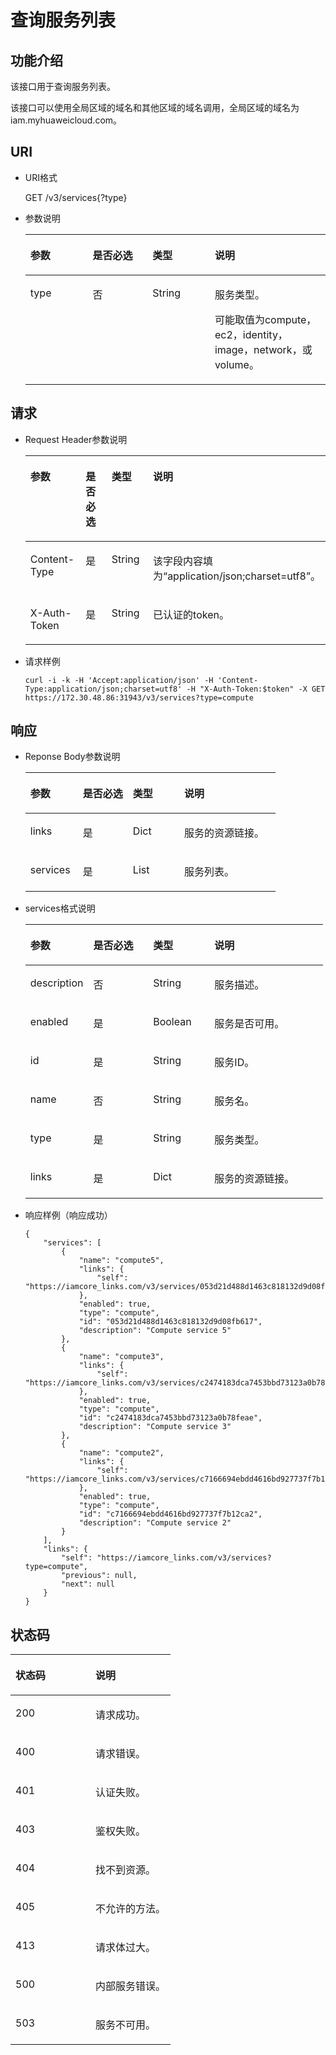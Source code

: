 # 查询服务列表<a name="zh-cn_topic_0057845587"></a>

## 功能介绍<a name="s1fea94fc86654d20a4264b290de6701b"></a>

该接口用于查询服务列表。

该接口可以使用全局区域的域名和其他区域的域名调用，全局区域的域名为iam.myhuaweicloud.com。

## URI<a name="sd0c6621b74af445d8e95f2e8c5061c96"></a>

-   URI格式

    GET /v3/services\{?type\}


-   参数说明

    <a name="ta5ea92914f7e42ff96cb722ca62bbbc9"></a>
    <table><thead align="left"><tr id="r4b24ae277ca941128fbc303aeaf8326a"><th class="cellrowborder" valign="top" width="20.75%" id="mcps1.1.5.1.1"><p id="af8e60b99318f4a20b2d78b90100c964d"><a name="af8e60b99318f4a20b2d78b90100c964d"></a><a name="af8e60b99318f4a20b2d78b90100c964d"></a>参数</p>
    </th>
    <th class="cellrowborder" valign="top" width="19.96%" id="mcps1.1.5.1.2"><p id="a3e2b7330b740417881fc8195c5dc3d24"><a name="a3e2b7330b740417881fc8195c5dc3d24"></a><a name="a3e2b7330b740417881fc8195c5dc3d24"></a>是否必选</p>
    </th>
    <th class="cellrowborder" valign="top" width="20.75%" id="mcps1.1.5.1.3"><p id="a181496d4ddc847339375b4f23dfc9987"><a name="a181496d4ddc847339375b4f23dfc9987"></a><a name="a181496d4ddc847339375b4f23dfc9987"></a>类型</p>
    </th>
    <th class="cellrowborder" valign="top" width="38.54%" id="mcps1.1.5.1.4"><p id="a5e29560192784650a29a305b9bad99e5"><a name="a5e29560192784650a29a305b9bad99e5"></a><a name="a5e29560192784650a29a305b9bad99e5"></a>说明</p>
    </th>
    </tr>
    </thead>
    <tbody><tr id="r6af57967c5d04d67b0035d0ca833ad57"><td class="cellrowborder" valign="top" width="20.75%" headers="mcps1.1.5.1.1 "><p id="a50c523360f4d4908b875d10a28623c70"><a name="a50c523360f4d4908b875d10a28623c70"></a><a name="a50c523360f4d4908b875d10a28623c70"></a>type</p>
    </td>
    <td class="cellrowborder" valign="top" width="19.96%" headers="mcps1.1.5.1.2 "><p id="ac24e8e998166421f94f7530c61d06715"><a name="ac24e8e998166421f94f7530c61d06715"></a><a name="ac24e8e998166421f94f7530c61d06715"></a>否</p>
    </td>
    <td class="cellrowborder" valign="top" width="20.75%" headers="mcps1.1.5.1.3 "><p id="a87c50dfba8bc4d549c30e53012306af5"><a name="a87c50dfba8bc4d549c30e53012306af5"></a><a name="a87c50dfba8bc4d549c30e53012306af5"></a>String</p>
    </td>
    <td class="cellrowborder" valign="top" width="38.54%" headers="mcps1.1.5.1.4 "><p id="p19885163110328"><a name="p19885163110328"></a><a name="p19885163110328"></a>服务类型。</p>
    <p id="a5e8ec1f1ea9349f8a0219d77303769ef"><a name="a5e8ec1f1ea9349f8a0219d77303769ef"></a><a name="a5e8ec1f1ea9349f8a0219d77303769ef"></a>可能取值为compute，ec2，identity，image，network，或volume。</p>
    </td>
    </tr>
    </tbody>
    </table>


## 请求<a name="sc6a67a265e0c4e6c85c6dddbfffeec05"></a>

-   Request Header参数说明

    <a name="t97020ff6a99b4d02897c62dc32176b10"></a>
    <table><thead align="left"><tr id="r33f9811ab31441bcbb68da4318582ff7"><th class="cellrowborder" valign="top" width="21.02210221022102%" id="mcps1.1.5.1.1"><p id="a15b20b8a2b1a4846942c4381d69d0f1f"><a name="a15b20b8a2b1a4846942c4381d69d0f1f"></a><a name="a15b20b8a2b1a4846942c4381d69d0f1f"></a>参数</p>
    </th>
    <th class="cellrowborder" valign="top" width="19.82198219821982%" id="mcps1.1.5.1.2"><p id="a0c341246324648c2a331a2f3b29728ce"><a name="a0c341246324648c2a331a2f3b29728ce"></a><a name="a0c341246324648c2a331a2f3b29728ce"></a>是否必选</p>
    </th>
    <th class="cellrowborder" valign="top" width="20.352035203520348%" id="mcps1.1.5.1.3"><p id="ae3c49c667f304a8ea41ef4821a55dd34"><a name="ae3c49c667f304a8ea41ef4821a55dd34"></a><a name="ae3c49c667f304a8ea41ef4821a55dd34"></a>类型</p>
    </th>
    <th class="cellrowborder" valign="top" width="38.803880388038806%" id="mcps1.1.5.1.4"><p id="ac65744bcbe944be4891ed74be82742a6"><a name="ac65744bcbe944be4891ed74be82742a6"></a><a name="ac65744bcbe944be4891ed74be82742a6"></a>说明</p>
    </th>
    </tr>
    </thead>
    <tbody><tr id="rd59aad8dd3584169840a2a50ca0bc035"><td class="cellrowborder" valign="top" width="21.02210221022102%" headers="mcps1.1.5.1.1 "><p id="a5f8f06a2f0f141d1b14d88d3cec03e26"><a name="a5f8f06a2f0f141d1b14d88d3cec03e26"></a><a name="a5f8f06a2f0f141d1b14d88d3cec03e26"></a>Content-Type</p>
    </td>
    <td class="cellrowborder" valign="top" width="19.82198219821982%" headers="mcps1.1.5.1.2 "><p id="a0c8ab11defdf4c8f817b21b21680e919"><a name="a0c8ab11defdf4c8f817b21b21680e919"></a><a name="a0c8ab11defdf4c8f817b21b21680e919"></a>是</p>
    </td>
    <td class="cellrowborder" valign="top" width="20.352035203520348%" headers="mcps1.1.5.1.3 "><p id="a222d884836b34d4b96111de13ad02311"><a name="a222d884836b34d4b96111de13ad02311"></a><a name="a222d884836b34d4b96111de13ad02311"></a>String</p>
    </td>
    <td class="cellrowborder" valign="top" width="38.803880388038806%" headers="mcps1.1.5.1.4 "><p id="af58e489f66734ee8bfea4223431362ec"><a name="af58e489f66734ee8bfea4223431362ec"></a><a name="af58e489f66734ee8bfea4223431362ec"></a>该字段内容填为<span class="parmvalue" id="parmvalue1823317483242"><a name="parmvalue1823317483242"></a><a name="parmvalue1823317483242"></a>“application/json;charset=utf8”</span>。</p>
    </td>
    </tr>
    <tr id="red29555edeb84300a63e22cdf504909a"><td class="cellrowborder" valign="top" width="21.02210221022102%" headers="mcps1.1.5.1.1 "><p id="a41b44a08aca64e4382a1901f5c4d384d"><a name="a41b44a08aca64e4382a1901f5c4d384d"></a><a name="a41b44a08aca64e4382a1901f5c4d384d"></a>X-Auth-Token</p>
    </td>
    <td class="cellrowborder" valign="top" width="19.82198219821982%" headers="mcps1.1.5.1.2 "><p id="a554d5f30caf14006ba608ee5e933804c"><a name="a554d5f30caf14006ba608ee5e933804c"></a><a name="a554d5f30caf14006ba608ee5e933804c"></a>是</p>
    </td>
    <td class="cellrowborder" valign="top" width="20.352035203520348%" headers="mcps1.1.5.1.3 "><p id="aa734bd6d2ee44712b9b1fba893b1ea79"><a name="aa734bd6d2ee44712b9b1fba893b1ea79"></a><a name="aa734bd6d2ee44712b9b1fba893b1ea79"></a>String</p>
    </td>
    <td class="cellrowborder" valign="top" width="38.803880388038806%" headers="mcps1.1.5.1.4 "><p id="a3598b3c82d4745f18c1f204cf8097e6d"><a name="a3598b3c82d4745f18c1f204cf8097e6d"></a><a name="a3598b3c82d4745f18c1f204cf8097e6d"></a>已认证的token。</p>
    </td>
    </tr>
    </tbody>
    </table>

-   请求样例

    ```
    curl -i -k -H 'Accept:application/json' -H 'Content-Type:application/json;charset=utf8' -H "X-Auth-Token:$token" -X GET https://172.30.48.86:31943/v3/services?type=compute
    ```


## 响应<a name="s6166214bb04d407290d8691550229884"></a>

-   Reponse Body参数说明

    <a name="tb910705b0d224d4b865a2a380e18ba5d"></a>
    <table><thead align="left"><tr id="rce437c54628e460888b9e36e38807daf"><th class="cellrowborder" valign="top" width="21.02%" id="mcps1.1.5.1.1"><p id="ac3d9a9532a2a4e4e8fb323e49d404a2b"><a name="ac3d9a9532a2a4e4e8fb323e49d404a2b"></a><a name="ac3d9a9532a2a4e4e8fb323e49d404a2b"></a>参数</p>
    </th>
    <th class="cellrowborder" valign="top" width="20.01%" id="mcps1.1.5.1.2"><p id="a36bd4c1abede4c8994e271a4e2359094"><a name="a36bd4c1abede4c8994e271a4e2359094"></a><a name="a36bd4c1abede4c8994e271a4e2359094"></a>是否必选</p>
    </th>
    <th class="cellrowborder" valign="top" width="20.560000000000002%" id="mcps1.1.5.1.3"><p id="a64b48b3e02b741239ddeb461da7b80a7"><a name="a64b48b3e02b741239ddeb461da7b80a7"></a><a name="a64b48b3e02b741239ddeb461da7b80a7"></a>类型</p>
    </th>
    <th class="cellrowborder" valign="top" width="38.41%" id="mcps1.1.5.1.4"><p id="a30ed7f27fe694d6cb3f93de39adca161"><a name="a30ed7f27fe694d6cb3f93de39adca161"></a><a name="a30ed7f27fe694d6cb3f93de39adca161"></a>说明</p>
    </th>
    </tr>
    </thead>
    <tbody><tr id="r25eb5eb273bd4ced8e3122d43850c0e1"><td class="cellrowborder" valign="top" width="21.02%" headers="mcps1.1.5.1.1 "><p id="a9146880c74894fcd9d8eb2d2c98c370a"><a name="a9146880c74894fcd9d8eb2d2c98c370a"></a><a name="a9146880c74894fcd9d8eb2d2c98c370a"></a>links</p>
    </td>
    <td class="cellrowborder" valign="top" width="20.01%" headers="mcps1.1.5.1.2 "><p id="a1f16deaf10eb42bc9e7a4593b24ecd02"><a name="a1f16deaf10eb42bc9e7a4593b24ecd02"></a><a name="a1f16deaf10eb42bc9e7a4593b24ecd02"></a>是</p>
    </td>
    <td class="cellrowborder" valign="top" width="20.560000000000002%" headers="mcps1.1.5.1.3 "><p id="a489d4c326f6b4e889bc802b62aafe32b"><a name="a489d4c326f6b4e889bc802b62aafe32b"></a><a name="a489d4c326f6b4e889bc802b62aafe32b"></a>Dict</p>
    </td>
    <td class="cellrowborder" valign="top" width="38.41%" headers="mcps1.1.5.1.4 "><p id="ac514ce1e4fe441b989345cc9facdb55f"><a name="ac514ce1e4fe441b989345cc9facdb55f"></a><a name="ac514ce1e4fe441b989345cc9facdb55f"></a>服务的资源链接。</p>
    </td>
    </tr>
    <tr id="r242e991826e14b1dade4ba266058e55b"><td class="cellrowborder" valign="top" width="21.02%" headers="mcps1.1.5.1.1 "><p id="a61cfaadb79a141ef80c86a0cd8bd433e"><a name="a61cfaadb79a141ef80c86a0cd8bd433e"></a><a name="a61cfaadb79a141ef80c86a0cd8bd433e"></a>services</p>
    </td>
    <td class="cellrowborder" valign="top" width="20.01%" headers="mcps1.1.5.1.2 "><p id="a7cfc068a0c9840b091c82099eccf830c"><a name="a7cfc068a0c9840b091c82099eccf830c"></a><a name="a7cfc068a0c9840b091c82099eccf830c"></a>是</p>
    </td>
    <td class="cellrowborder" valign="top" width="20.560000000000002%" headers="mcps1.1.5.1.3 "><p id="afbf6dbb3fa4a42bd8a7273c111694719"><a name="afbf6dbb3fa4a42bd8a7273c111694719"></a><a name="afbf6dbb3fa4a42bd8a7273c111694719"></a>List</p>
    </td>
    <td class="cellrowborder" valign="top" width="38.41%" headers="mcps1.1.5.1.4 "><p id="ac2e443e20612470ca0bd0e578b1ccd82"><a name="ac2e443e20612470ca0bd0e578b1ccd82"></a><a name="ac2e443e20612470ca0bd0e578b1ccd82"></a>服务列表。</p>
    </td>
    </tr>
    </tbody>
    </table>

-   services格式说明

    <a name="tb2bf5558b31c40f1b23ddb90344694ed"></a>
    <table><thead align="left"><tr id="rf5b1f53927094b209775f3a30a9688ad"><th class="cellrowborder" valign="top" width="21.15%" id="mcps1.1.5.1.1"><p id="a50cf8893ff5b466994dcb32ddc486532"><a name="a50cf8893ff5b466994dcb32ddc486532"></a><a name="a50cf8893ff5b466994dcb32ddc486532"></a>参数</p>
    </th>
    <th class="cellrowborder" valign="top" width="20.09%" id="mcps1.1.5.1.2"><p id="a20c081ed65b74e89a565d02f4d508515"><a name="a20c081ed65b74e89a565d02f4d508515"></a><a name="a20c081ed65b74e89a565d02f4d508515"></a>是否必选</p>
    </th>
    <th class="cellrowborder" valign="top" width="20.62%" id="mcps1.1.5.1.3"><p id="a17a76f276add4aaf96a726f84ba8970b"><a name="a17a76f276add4aaf96a726f84ba8970b"></a><a name="a17a76f276add4aaf96a726f84ba8970b"></a>类型</p>
    </th>
    <th class="cellrowborder" valign="top" width="38.14%" id="mcps1.1.5.1.4"><p id="a0dfe4c5bbc2341779ea07634c816918e"><a name="a0dfe4c5bbc2341779ea07634c816918e"></a><a name="a0dfe4c5bbc2341779ea07634c816918e"></a>说明</p>
    </th>
    </tr>
    </thead>
    <tbody><tr id="r5f2be5855ed44ceda1ced8ce52b917af"><td class="cellrowborder" valign="top" width="21.15%" headers="mcps1.1.5.1.1 "><p id="a948ef1f615e8436386bce5dc4a9c6558"><a name="a948ef1f615e8436386bce5dc4a9c6558"></a><a name="a948ef1f615e8436386bce5dc4a9c6558"></a>description</p>
    </td>
    <td class="cellrowborder" valign="top" width="20.09%" headers="mcps1.1.5.1.2 "><p id="a862b29ee9ff049228d9a3a36b6a150bf"><a name="a862b29ee9ff049228d9a3a36b6a150bf"></a><a name="a862b29ee9ff049228d9a3a36b6a150bf"></a>否</p>
    </td>
    <td class="cellrowborder" valign="top" width="20.62%" headers="mcps1.1.5.1.3 "><p id="ac667b1978bcc4cf8877188051da52faf"><a name="ac667b1978bcc4cf8877188051da52faf"></a><a name="ac667b1978bcc4cf8877188051da52faf"></a>String</p>
    </td>
    <td class="cellrowborder" valign="top" width="38.14%" headers="mcps1.1.5.1.4 "><p id="ab20d96dbde5e4a5b88827afaf59d41ed"><a name="ab20d96dbde5e4a5b88827afaf59d41ed"></a><a name="ab20d96dbde5e4a5b88827afaf59d41ed"></a>服务描述。</p>
    </td>
    </tr>
    <tr id="rf433087c91364b65a0999296f6750a89"><td class="cellrowborder" valign="top" width="21.15%" headers="mcps1.1.5.1.1 "><p id="a27c9a64e7ff0456c9d9e5c7a4b7e4dce"><a name="a27c9a64e7ff0456c9d9e5c7a4b7e4dce"></a><a name="a27c9a64e7ff0456c9d9e5c7a4b7e4dce"></a>enabled</p>
    </td>
    <td class="cellrowborder" valign="top" width="20.09%" headers="mcps1.1.5.1.2 "><p id="ad95e731556054bb9af8cd93c2f05e0a2"><a name="ad95e731556054bb9af8cd93c2f05e0a2"></a><a name="ad95e731556054bb9af8cd93c2f05e0a2"></a>是</p>
    </td>
    <td class="cellrowborder" valign="top" width="20.62%" headers="mcps1.1.5.1.3 "><p id="ac169f6e7e5e546e5afb535ec1be016c7"><a name="ac169f6e7e5e546e5afb535ec1be016c7"></a><a name="ac169f6e7e5e546e5afb535ec1be016c7"></a>Boolean</p>
    </td>
    <td class="cellrowborder" valign="top" width="38.14%" headers="mcps1.1.5.1.4 "><p id="a0b1e82ff5b27487883d9c5a430a7deaf"><a name="a0b1e82ff5b27487883d9c5a430a7deaf"></a><a name="a0b1e82ff5b27487883d9c5a430a7deaf"></a>服务是否可用。</p>
    </td>
    </tr>
    <tr id="rd8ce5aab53784b0a9c474163a677d8b8"><td class="cellrowborder" valign="top" width="21.15%" headers="mcps1.1.5.1.1 "><p id="af57c718a55bb44babae7652dca19dcd3"><a name="af57c718a55bb44babae7652dca19dcd3"></a><a name="af57c718a55bb44babae7652dca19dcd3"></a>id</p>
    </td>
    <td class="cellrowborder" valign="top" width="20.09%" headers="mcps1.1.5.1.2 "><p id="ac031563c2d814cb59bf2fbaecac2c8ec"><a name="ac031563c2d814cb59bf2fbaecac2c8ec"></a><a name="ac031563c2d814cb59bf2fbaecac2c8ec"></a>是</p>
    </td>
    <td class="cellrowborder" valign="top" width="20.62%" headers="mcps1.1.5.1.3 "><p id="a3933000b9f6a468ebbdcd7d485575bf4"><a name="a3933000b9f6a468ebbdcd7d485575bf4"></a><a name="a3933000b9f6a468ebbdcd7d485575bf4"></a>String</p>
    </td>
    <td class="cellrowborder" valign="top" width="38.14%" headers="mcps1.1.5.1.4 "><p id="a15fb8acbca5f4befa9d3a285d6636ea3"><a name="a15fb8acbca5f4befa9d3a285d6636ea3"></a><a name="a15fb8acbca5f4befa9d3a285d6636ea3"></a>服务ID。</p>
    </td>
    </tr>
    <tr id="r5b8f27117c424bcba12dad424daed5ae"><td class="cellrowborder" valign="top" width="21.15%" headers="mcps1.1.5.1.1 "><p id="a56c40ed10d40453996252a2db888371a"><a name="a56c40ed10d40453996252a2db888371a"></a><a name="a56c40ed10d40453996252a2db888371a"></a>name</p>
    </td>
    <td class="cellrowborder" valign="top" width="20.09%" headers="mcps1.1.5.1.2 "><p id="zh-cn_topic_0035544336_p386591205643"><a name="zh-cn_topic_0035544336_p386591205643"></a><a name="zh-cn_topic_0035544336_p386591205643"></a>否</p>
    </td>
    <td class="cellrowborder" valign="top" width="20.62%" headers="mcps1.1.5.1.3 "><p id="a253711d5d5b746ab869f4ace3cde5e46"><a name="a253711d5d5b746ab869f4ace3cde5e46"></a><a name="a253711d5d5b746ab869f4ace3cde5e46"></a>String</p>
    </td>
    <td class="cellrowborder" valign="top" width="38.14%" headers="mcps1.1.5.1.4 "><p id="a27379a7b72cb4e7fb9c30beafc541df7"><a name="a27379a7b72cb4e7fb9c30beafc541df7"></a><a name="a27379a7b72cb4e7fb9c30beafc541df7"></a>服务名。</p>
    </td>
    </tr>
    <tr id="r479ea6215d4f4946a2381c5a6fedceb8"><td class="cellrowborder" valign="top" width="21.15%" headers="mcps1.1.5.1.1 "><p id="aa1e55dcd63ef459588d16f6231b3aaae"><a name="aa1e55dcd63ef459588d16f6231b3aaae"></a><a name="aa1e55dcd63ef459588d16f6231b3aaae"></a>type</p>
    </td>
    <td class="cellrowborder" valign="top" width="20.09%" headers="mcps1.1.5.1.2 "><p id="a1b7a9389ff2642cb8fe3cd7d9e5b4528"><a name="a1b7a9389ff2642cb8fe3cd7d9e5b4528"></a><a name="a1b7a9389ff2642cb8fe3cd7d9e5b4528"></a>是</p>
    </td>
    <td class="cellrowborder" valign="top" width="20.62%" headers="mcps1.1.5.1.3 "><p id="a61174ff0d9194122890eeff8444d9bbd"><a name="a61174ff0d9194122890eeff8444d9bbd"></a><a name="a61174ff0d9194122890eeff8444d9bbd"></a>String</p>
    </td>
    <td class="cellrowborder" valign="top" width="38.14%" headers="mcps1.1.5.1.4 "><p id="af72ea144ce8b4cc4b0b53e7889078762"><a name="af72ea144ce8b4cc4b0b53e7889078762"></a><a name="af72ea144ce8b4cc4b0b53e7889078762"></a>服务类型。</p>
    </td>
    </tr>
    <tr id="raf37fde9b2e2495d869109bb4667724a"><td class="cellrowborder" valign="top" width="21.15%" headers="mcps1.1.5.1.1 "><p id="ad5fbea32d9f642fcb442c5689c79c876"><a name="ad5fbea32d9f642fcb442c5689c79c876"></a><a name="ad5fbea32d9f642fcb442c5689c79c876"></a>links</p>
    </td>
    <td class="cellrowborder" valign="top" width="20.09%" headers="mcps1.1.5.1.2 "><p id="zh-cn_topic_0035544336_p372076171929"><a name="zh-cn_topic_0035544336_p372076171929"></a><a name="zh-cn_topic_0035544336_p372076171929"></a>是</p>
    </td>
    <td class="cellrowborder" valign="top" width="20.62%" headers="mcps1.1.5.1.3 "><p id="af54a16806cc94b718d0107302ac9b87a"><a name="af54a16806cc94b718d0107302ac9b87a"></a><a name="af54a16806cc94b718d0107302ac9b87a"></a>Dict</p>
    </td>
    <td class="cellrowborder" valign="top" width="38.14%" headers="mcps1.1.5.1.4 "><p id="a550ac0e18c9942f4b6c7bfcc42f820ac"><a name="a550ac0e18c9942f4b6c7bfcc42f820ac"></a><a name="a550ac0e18c9942f4b6c7bfcc42f820ac"></a>服务的资源链接。</p>
    </td>
    </tr>
    </tbody>
    </table>

-   响应样例（响应成功）

    ```
    {
        "services": [
            {
                "name": "compute5",
                "links": {
                    "self": "https://iamcore_links.com/v3/services/053d21d488d1463c818132d9d08fb617"
                },
                "enabled": true,
                "type": "compute",
                "id": "053d21d488d1463c818132d9d08fb617",
                "description": "Compute service 5"
            },
            {
                "name": "compute3",
                "links": {
                    "self": "https://iamcore_links.com/v3/services/c2474183dca7453bbd73123a0b78feae"
                },
                "enabled": true,
                "type": "compute",
                "id": "c2474183dca7453bbd73123a0b78feae",
                "description": "Compute service 3"
            },
            {
                "name": "compute2",
                "links": {
                    "self": "https://iamcore_links.com/v3/services/c7166694ebdd4616bd927737f7b12ca2"
                },
                "enabled": true,
                "type": "compute",
                "id": "c7166694ebdd4616bd927737f7b12ca2",
                "description": "Compute service 2"
            }
        ],
        "links": {
            "self": "https://iamcore_links.com/v3/services?type=compute",
            "previous": null,
            "next": null
        }
    }
    ```


## 状态码<a name="se70eb4ec1a7c43ec9858561956f0a7ba"></a>

<a name="zh-cn_topic_0035544336_table25927028"></a>
<table><thead align="left"><tr id="zh-cn_topic_0035544336_row10578662"><th class="cellrowborder" valign="top" width="50%" id="mcps1.1.3.1.1"><p id="zh-cn_topic_0035544336_p51565323"><a name="zh-cn_topic_0035544336_p51565323"></a><a name="zh-cn_topic_0035544336_p51565323"></a>状态码</p>
</th>
<th class="cellrowborder" valign="top" width="50%" id="mcps1.1.3.1.2"><p id="zh-cn_topic_0035544336_p16041657"><a name="zh-cn_topic_0035544336_p16041657"></a><a name="zh-cn_topic_0035544336_p16041657"></a>说明</p>
</th>
</tr>
</thead>
<tbody><tr id="zh-cn_topic_0035544336_row24305815"><td class="cellrowborder" valign="top" width="50%" headers="mcps1.1.3.1.1 "><p id="zh-cn_topic_0035544336_p22613965"><a name="zh-cn_topic_0035544336_p22613965"></a><a name="zh-cn_topic_0035544336_p22613965"></a>200</p>
</td>
<td class="cellrowborder" valign="top" width="50%" headers="mcps1.1.3.1.2 "><p id="zh-cn_topic_0035544336_p19791876"><a name="zh-cn_topic_0035544336_p19791876"></a><a name="zh-cn_topic_0035544336_p19791876"></a>请求成功。</p>
</td>
</tr>
<tr id="zh-cn_topic_0035544336_row43909159"><td class="cellrowborder" valign="top" width="50%" headers="mcps1.1.3.1.1 "><p id="zh-cn_topic_0035544336_p66980994"><a name="zh-cn_topic_0035544336_p66980994"></a><a name="zh-cn_topic_0035544336_p66980994"></a>400</p>
</td>
<td class="cellrowborder" valign="top" width="50%" headers="mcps1.1.3.1.2 "><p id="zh-cn_topic_0035544336_p56751409"><a name="zh-cn_topic_0035544336_p56751409"></a><a name="zh-cn_topic_0035544336_p56751409"></a>请求错误。</p>
</td>
</tr>
<tr id="rb99fbab78bc54ae4953661763b573830"><td class="cellrowborder" valign="top" width="50%" headers="mcps1.1.3.1.1 "><p id="aef55745ff0834933af36d690e2e339b8"><a name="aef55745ff0834933af36d690e2e339b8"></a><a name="aef55745ff0834933af36d690e2e339b8"></a>401</p>
</td>
<td class="cellrowborder" valign="top" width="50%" headers="mcps1.1.3.1.2 "><p id="a480215738ced4bf5a8feafa2681db93b"><a name="a480215738ced4bf5a8feafa2681db93b"></a><a name="a480215738ced4bf5a8feafa2681db93b"></a>认证失败。</p>
</td>
</tr>
<tr id="zh-cn_topic_0035544336_row41000636"><td class="cellrowborder" valign="top" width="50%" headers="mcps1.1.3.1.1 "><p id="zh-cn_topic_0035544336_p32717189"><a name="zh-cn_topic_0035544336_p32717189"></a><a name="zh-cn_topic_0035544336_p32717189"></a>403</p>
</td>
<td class="cellrowborder" valign="top" width="50%" headers="mcps1.1.3.1.2 "><p id="ae678037f26d640f5a985c943e2ffb92e"><a name="ae678037f26d640f5a985c943e2ffb92e"></a><a name="ae678037f26d640f5a985c943e2ffb92e"></a>鉴权失败。</p>
</td>
</tr>
<tr id="r1fd5c05b7b6b4c048f3f7b9ddbc755b0"><td class="cellrowborder" valign="top" width="50%" headers="mcps1.1.3.1.1 "><p id="a5d7e2305922e4f9098442a900792dae1"><a name="a5d7e2305922e4f9098442a900792dae1"></a><a name="a5d7e2305922e4f9098442a900792dae1"></a>404</p>
</td>
<td class="cellrowborder" valign="top" width="50%" headers="mcps1.1.3.1.2 "><p id="a9edf299d0513460caaac8a2a19b76e9a"><a name="a9edf299d0513460caaac8a2a19b76e9a"></a><a name="a9edf299d0513460caaac8a2a19b76e9a"></a>找不到资源。</p>
</td>
</tr>
<tr id="rbb5133f150fd42eebde8dd6e390ecbd5"><td class="cellrowborder" valign="top" width="50%" headers="mcps1.1.3.1.1 "><p id="ad1a2754016e44193a97043265cd611cf"><a name="ad1a2754016e44193a97043265cd611cf"></a><a name="ad1a2754016e44193a97043265cd611cf"></a>405</p>
</td>
<td class="cellrowborder" valign="top" width="50%" headers="mcps1.1.3.1.2 "><p id="a81837d461ef445259c5a6e9e1ce0e32a"><a name="a81837d461ef445259c5a6e9e1ce0e32a"></a><a name="a81837d461ef445259c5a6e9e1ce0e32a"></a>不允许的方法。</p>
</td>
</tr>
<tr id="r2cecff297b1a412f956a312d3cd7acc9"><td class="cellrowborder" valign="top" width="50%" headers="mcps1.1.3.1.1 "><p id="a1f617621d1bc4a9facb1c84d1946002b"><a name="a1f617621d1bc4a9facb1c84d1946002b"></a><a name="a1f617621d1bc4a9facb1c84d1946002b"></a>413</p>
</td>
<td class="cellrowborder" valign="top" width="50%" headers="mcps1.1.3.1.2 "><p id="ac31ead3ee2db40eea8ae45b2779a09e9"><a name="ac31ead3ee2db40eea8ae45b2779a09e9"></a><a name="ac31ead3ee2db40eea8ae45b2779a09e9"></a>请求体过大。</p>
</td>
</tr>
<tr id="rd71e0e00759f4179a2dccaf345ba9f2f"><td class="cellrowborder" valign="top" width="50%" headers="mcps1.1.3.1.1 "><p id="a1657c5ca5ebd4a2cbacbdb35fc9b7601"><a name="a1657c5ca5ebd4a2cbacbdb35fc9b7601"></a><a name="a1657c5ca5ebd4a2cbacbdb35fc9b7601"></a>500</p>
</td>
<td class="cellrowborder" valign="top" width="50%" headers="mcps1.1.3.1.2 "><p id="a88b4b14048564e12942b8151dc791b99"><a name="a88b4b14048564e12942b8151dc791b99"></a><a name="a88b4b14048564e12942b8151dc791b99"></a>内部服务错误。</p>
</td>
</tr>
<tr id="r5647e5fd26974514ac66cc3925f30601"><td class="cellrowborder" valign="top" width="50%" headers="mcps1.1.3.1.1 "><p id="a16dfaa16ceac4a33a468c0ae158292fb"><a name="a16dfaa16ceac4a33a468c0ae158292fb"></a><a name="a16dfaa16ceac4a33a468c0ae158292fb"></a>503</p>
</td>
<td class="cellrowborder" valign="top" width="50%" headers="mcps1.1.3.1.2 "><p id="a5635c1924d9648a8be89b1e5dcf0a87b"><a name="a5635c1924d9648a8be89b1e5dcf0a87b"></a><a name="a5635c1924d9648a8be89b1e5dcf0a87b"></a>服务不可用。</p>
</td>
</tr>
</tbody>
</table>

